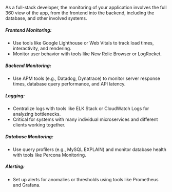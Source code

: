 As a full-stack developer, the monitoring of your application involves the full 360 view of the app, from the frontend into the backend, including the database, and other involved systems.

##### Frontend Monitoring:
* Use tools like Google Lighthouse or Web Vitals to track load times, interactivity, and rendering.
* Monitor user behavior with tools like New Relic Browser or LogRocket.

##### Backend Monitoring:
* Use APM tools (e.g., Datadog, Dynatrace) to monitor server response times, database query performance, and API latency.

##### Logging:
* Centralize logs with tools like ELK Stack or CloudWatch Logs for analyzing bottlenecks.
* Critical for systems with many individual microservices and different clients working together.

##### Database Monitoring:
* Use query profilers (e.g., MySQL EXPLAIN) and monitor database health with tools like Percona Monitoring.

##### Alerting:
* Set up alerts for anomalies or thresholds using tools like Prometheus and Grafana. 